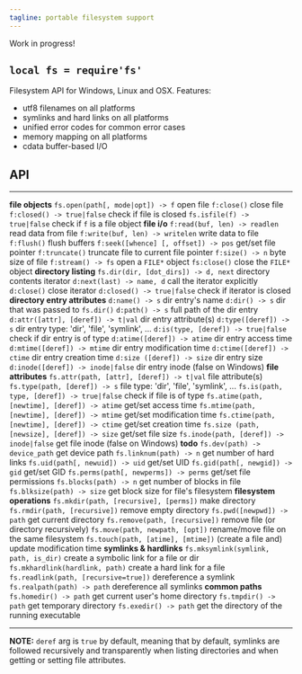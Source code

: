 ```yaml
---
tagline: portable filesystem support
---
```


<warn>Work in progress!</warn>

## `local fs = require'fs'`

Filesystem API for Windows, Linux and OSX. Features:

  * utf8 filenames on all platforms
  * symlinks and hard links on all platforms
  * unified error codes for common error cases
  * memory mapping on all platforms
  * cdata buffer-based I/O

## API

------------------------------------------------- -------------------------------------------------
__file objects__
`fs.open(path[, mode|opt]) -> f`                  open file
`f:close()`                                       close file
`f:closed() -> true|false`                        check if file is closed
`fs.isfile(f) -> true|false`                      check if `f` is a file object
__file i/o__
`f:read(buf, len) -> readlen`                     read data from file
`f:write(buf, len) -> writelen`                   write data to file
`f:flush()`                                       flush buffers
`f:seek([whence] [, offset]) -> pos`              get/set file pointer
`f:truncate()`                                    truncate file to current file pointer
`f:size() -> n`                                   byte size of file
`f:stream() -> fs`                                open a `FILE*` object
`fs:close()`                                      close the `FILE*` object
__directory listing__
`fs.dir(dir, [dot_dirs]) -> d, next`              directory contents iterator
`d:next(last) -> name, d`                         call the iterator explicitly
`d:close()`                                       close iterator
`d:closed() -> true|false`                        check if iterator is closed
__directory entry attributes__
`d:name() -> s`                                   dir entry's name
`d:dir() -> s`                                    dir that was passed to `fs.dir()`
`d:path() -> s`                                   full path of the dir entry
`d:attr([attr], [deref]) -> t|val`                dir entry attribute(s)
`d:type([deref]) -> s`                            dir entry type: 'dir', 'file', 'symlink', ...
`d:is(type, [deref]) -> true|false`               check if dir entry is of type
`d:atime([deref]) -> atime`                       dir entry access time
`d:mtime([deref]) -> mtime`                       dir entry modification time
`d:ctime([deref]) -> ctime`                       dir entry creation time
`d:size ([deref]) -> size`                        dir entry size
`d:inode([deref]) -> inode|false`                 dir entry inode (false on Windows)
__file attributes__
`fs.attr(path, [attr], [deref]) -> t|val`         file attribute(s)
`fs.type(path, [deref]) -> s`                     file type: 'dir', 'file', 'symlink', ...
`fs.is(path, type, [deref]) -> true|false`        check if file is of type
`fs.atime(path, [newtime], [deref]) -> atime`     get/set access time
`fs.mtime(path, [newtime], [deref]) -> mtime`     get/set modification time
`fs.ctime(path, [newtime], [deref]) -> ctime`     get/set creation time
`fs.size (path, [newsize], [deref]) -> size`      get/set file size
`fs.inode(path, [deref]) -> inode|false`          get file inode (false on Windows)
__todo__
`fs.dev(path) -> device_path`                     get device path
`fs.linknum(path) -> n`                           get number of hard links
`fs.uid(path[, newuid]) -> uid`                   get/set UID
`fs.gid(path[, newgid]) -> gid`                   get/set GID
`fs.perms(path[, newperms]) -> perms`             get/set file permissions
`fs.blocks(path) -> n`                            get number of blocks in file
`fs.blksize(path) -> size`                        get block size for file's filesystem
__filesystem operations__
`fs.mkdir(path, [recursive], [perms])`            make directory
`fs.rmdir(path, [recursive])`                     remove empty directory
`fs.pwd([newpwd]) -> path`                        get current directory
`fs.remove(path, [recursive])`                    remove file (or directory recursively)
`fs.move(path, newpath, [opt])`                   rename/move file on the same filesystem
`fs.touch(path, [atime], [mtime])`                (create a file and) update modification time
__symlinks & hardlinks__
`fs.mksymlink(symlink, path, is_dir)`             create a symbolic link for a file or dir
`fs.mkhardlink(hardlink, path)`                   create a hard link for a file
`fs.readlink(path, [recursive=true])`             dereference a symlink
`fs.realpath(path) -> path`                       dereference all symlinks
__common paths__
`fs.homedir() -> path`                            get current user's home directory
`fs.tmpdir() -> path`                             get temporary directory
`fs.exedir() -> path`                             get the directory of the running executable
------------------------------------------------- -------------------------------------------------

__NOTE:__ `deref` arg is `true` by default, meaning that by default, symlinks are followed
recursively and transparently when listing directories and when getting or setting
file attributes.
